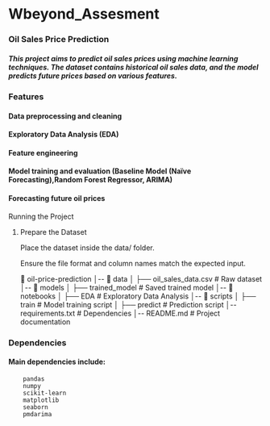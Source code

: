 # Wbeyond_Assesment
### Oil Sales Price Prediction

##### This project aims to predict oil sales prices using machine learning techniques. The dataset contains historical oil sales data, and the model predicts future prices based on various features.

### Features

#### Data preprocessing and cleaning

#### Exploratory Data Analysis (EDA)

#### Feature engineering

#### Model training and evaluation (Baseline Model (Naïve Forecasting),Random Forest Regressor, ARIMA)

#### Forecasting future oil prices

Running the Project

1. Prepare the Dataset

    Place the dataset inside the data/ folder.

    Ensure the file format and column names match the expected input.


   📂 oil-price-prediction
│-- 📂 data
│   ├── oil_sales_data.csv  # Raw dataset
│-- 📂 models
│   ├── trained_model   # Saved trained model
│-- 📂 notebooks
│   ├── EDA          # Exploratory Data Analysis
│-- 📂 scripts
│   ├── train           # Model training script
│   ├── predict          # Prediction script
│-- requirements.txt        # Dependencies
│-- README.md               # Project documentation


### Dependencies
####    Main dependencies include:
        pandas
        numpy
        scikit-learn
        matplotlib
        seaborn
        pmdarima  

